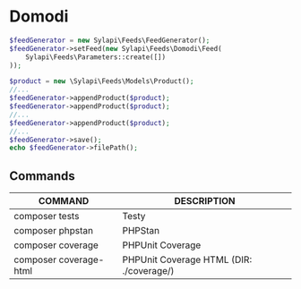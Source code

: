 # Domodi

```php
$feedGenerator = new Sylapi\Feeds\FeedGenerator();
$feedGenerator->setFeed(new Sylapi\Feeds\Domodi\Feed(
    Sylapi\Feeds\Parameters::create([])
));

$product = new \Sylapi\Feeds\Models\Product();
//...
$feedGenerator->appendProduct($product);
$feedGenerator->appendProduct($product);
//...
$feedGenerator->appendProduct($product);
//...
$feedGenerator->save();
echo $feedGenerator->filePath();
```

## Commands

| COMMAND | DESCRIPTION |
| ------ | ------ |
| composer tests | Testy |
| composer phpstan |  PHPStan |
| composer coverage | PHPUnit Coverage |
| composer coverage-html | PHPUnit Coverage HTML (DIR: ./coverage/) |
